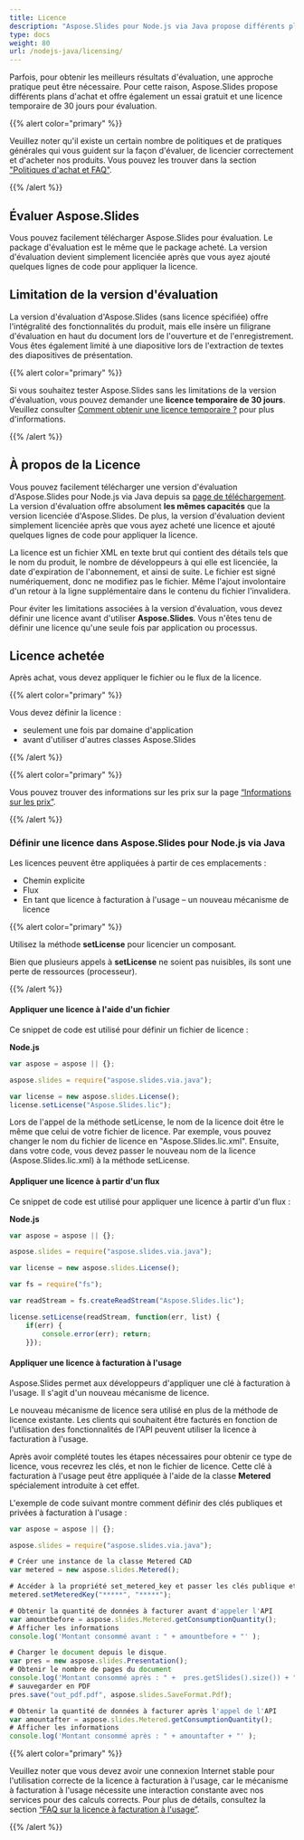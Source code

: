 ```yaml
---
title: Licence
description: "Aspose.Slides pour Node.js via Java propose différents plans d'achat ou offre un essai gratuit et une licence temporaire de 30 jours pour évaluation en utilisant les politiques de licence et d'abonnement."
type: docs
weight: 80
url: /nodejs-java/licensing/
---
```


Parfois, pour obtenir les meilleurs résultats d'évaluation, une approche pratique peut être nécessaire. Pour cette raison, Aspose.Slides propose différents plans d'achat et offre également un essai gratuit et une licence temporaire de 30 jours pour évaluation.

{{% alert color="primary" %}}

Veuillez noter qu'il existe un certain nombre de politiques et de pratiques générales qui vous guident sur la façon d'évaluer, de licencier correctement et d'acheter nos produits. Vous pouvez les trouver dans la section ["Politiques d'achat et FAQ"](https://purchase.aspose.com/policies).

{{% /alert %}}

## **Évaluer Aspose.Slides**
Vous pouvez facilement télécharger Aspose.Slides pour évaluation. Le package d'évaluation est le même que le package acheté. La version d'évaluation devient simplement licenciée après que vous ayez ajouté quelques lignes de code pour appliquer la licence.

## **Limitation de la version d'évaluation**
La version d'évaluation d'Aspose.Slides (sans licence spécifiée) offre l'intégralité des fonctionnalités du produit, mais elle insère un filigrane d'évaluation en haut du document lors de l'ouverture et de l'enregistrement. Vous êtes également limité à une diapositive lors de l'extraction de textes des diapositives de présentation.

{{% alert color="primary" %}} 

Si vous souhaitez tester Aspose.Slides sans les limitations de la version d'évaluation, vous pouvez demander une **licence temporaire de 30 jours**. Veuillez consulter [Comment obtenir une licence temporaire ?](https://purchase.aspose.com/temporary-license) pour plus d'informations.

{{% /alert %}} 

## **À propos de la Licence**
Vous pouvez facilement télécharger une version d'évaluation d'Aspose.Slides pour Node.js via Java depuis sa [page de téléchargement](https://releases.aspose.com/slides/nodejs-java/). La version d'évaluation offre absolument **les mêmes capacités** que la version licenciée d'Aspose.Slides. De plus, la version d'évaluation devient simplement licenciée après que vous ayez acheté une licence et ajouté quelques lignes de code pour appliquer la licence.

La licence est un fichier XML en texte brut qui contient des détails tels que le nom du produit, le nombre de développeurs à qui elle est licenciée, la date d'expiration de l'abonnement, et ainsi de suite. Le fichier est signé numériquement, donc ne modifiez pas le fichier. Même l'ajout involontaire d'un retour à la ligne supplémentaire dans le contenu du fichier l'invalidera.

Pour éviter les limitations associées à la version d'évaluation, vous devez définir une licence avant d'utiliser **Aspose.Slides**. Vous n'êtes tenu de définir une licence qu'une seule fois par application ou processus.

## Licence achetée

Après achat, vous devez appliquer le fichier ou le flux de la licence.

{{% alert color="primary" %}}

Vous devez définir la licence :
* seulement une fois par domaine d'application
* avant d'utiliser d'autres classes Aspose.Slides

{{% /alert %}}

{{% alert color="primary" %}}

Vous pouvez trouver des informations sur les prix sur la page [“Informations sur les prix”](https://purchase.aspose.com/pricing/slides/family).

{{% /alert %}}

### **Définir une licence dans Aspose.Slides pour Node.js via Java**

Les licences peuvent être appliquées à partir de ces emplacements :

* Chemin explicite
* Flux
* En tant que licence à facturation à l'usage – un nouveau mécanisme de licence

{{% alert color="primary" %}}

Utilisez la méthode **setLicense** pour licencier un composant.

Bien que plusieurs appels à **setLicense** ne soient pas nuisibles, ils sont une perte de ressources (processeur).

{{% /alert %}}

#### **Appliquer une licence à l'aide d'un fichier**

Ce snippet de code est utilisé pour définir un fichier de licence :

**Node.js**

```javascript
var aspose = aspose || {};

aspose.slides = require("aspose.slides.via.java");

var license = new aspose.slides.License();
license.setLicense("Aspose.Slides.lic");
```

Lors de l'appel de la méthode setLicense, le nom de la licence doit être le même que celui de votre fichier de licence. Par exemple, vous pouvez changer le nom du fichier de licence en "Aspose.Slides.lic.xml". Ensuite, dans votre code, vous devez passer le nouveau nom de la licence (Aspose.Slides.lic.xml) à la méthode setLicense.

#### **Appliquer une licence à partir d'un flux**

Ce snippet de code est utilisé pour appliquer une licence à partir d'un flux :

**Node.js**

```javascript
var aspose = aspose || {};

aspose.slides = require("aspose.slides.via.java");

var license = new aspose.slides.License();

var fs = require("fs");

var readStream = fs.createReadStream("Aspose.Slides.lic");

license.setLicense(readStream, function(err, list) {
    if(err) { 
        console.error(err); return; 
    }});
```

#### Appliquer une licence à facturation à l'usage

Aspose.Slides permet aux développeurs d'appliquer une clé à facturation à l'usage. Il s'agit d'un nouveau mécanisme de licence.

Le nouveau mécanisme de licence sera utilisé en plus de la méthode de licence existante. Les clients qui souhaitent être facturés en fonction de l'utilisation des fonctionnalités de l'API peuvent utiliser la licence à facturation à l'usage.

Après avoir complété toutes les étapes nécessaires pour obtenir ce type de licence, vous recevrez les clés, et non le fichier de licence. Cette clé à facturation à l'usage peut être appliquée à l'aide de la classe **Metered** spécialement introduite à cet effet.

L'exemple de code suivant montre comment définir des clés publiques et privées à facturation à l'usage :

```javascript
var aspose = aspose || {};

aspose.slides = require("aspose.slides.via.java");

# Créer une instance de la classe Metered CAD
var metered = new aspose.slides.Metered();

# Accéder à la propriété set_metered_key et passer les clés publique et privée en paramètres
metered.setMeteredKey("*****", "*****");

# Obtenir la quantité de données à facturer avant d'appeler l'API
var amountbefore = aspose.slides.Metered.getConsumptionQuantity();
# Afficher les informations
console.log('Montant consommé avant : " + amountbefore + "' );

# Charger le document depuis le disque.
var pres = new aspose.slides.Presentation();
# Obtenir le nombre de pages du document
console.log('Montant consommé après : " +  pres.getSlides().size()) + "' );
# sauvegarder en PDF
pres.save("out_pdf.pdf", aspose.slides.SaveFormat.Pdf);

# Obtenir la quantité de données à facturer après l'appel de l'API
var amountafter = aspose.slides.Metered.getConsumptionQuantity();
# Afficher les informations
console.log('Montant consommé après : " + amountafter + "' );
```

{{% alert color="primary" %}}

Veuillez noter que vous devez avoir une connexion Internet stable pour l'utilisation correcte de la licence à facturation à l'usage, car le mécanisme à facturation à l'usage nécessite une interaction constante avec nos services pour des calculs corrects. Pour plus de détails, consultez la section [“FAQ sur la licence à facturation à l'usage”](https://purchase.aspose.com/faqs/licensing/metered).

{{% /alert %}}
